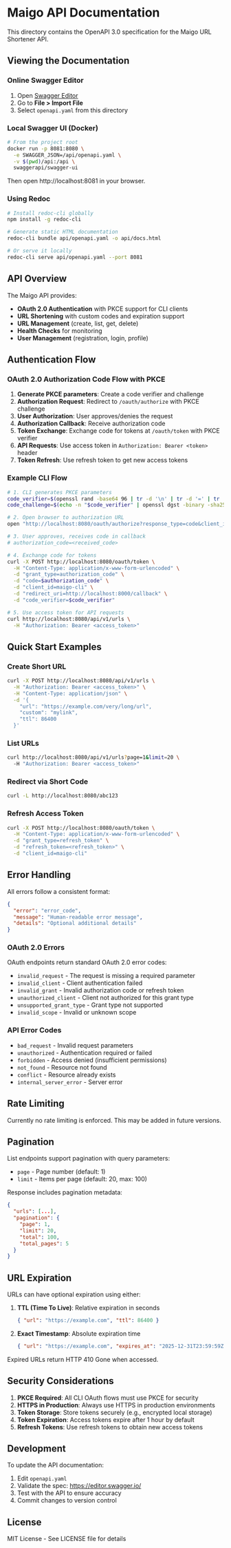 # Maigo API Documentation

This directory contains the OpenAPI 3.0 specification for the Maigo URL Shortener API.

## Viewing the Documentation

### Online Swagger Editor

1. Open [Swagger Editor](https://editor.swagger.io/)
2. Go to **File > Import File**
3. Select `openapi.yaml` from this directory

### Local Swagger UI (Docker)

```bash
# From the project root
docker run -p 8081:8080 \
  -e SWAGGER_JSON=/api/openapi.yaml \
  -v $(pwd)/api:/api \
  swaggerapi/swagger-ui
```

Then open http://localhost:8081 in your browser.

### Using Redoc

```bash
# Install redoc-cli globally
npm install -g redoc-cli

# Generate static HTML documentation
redoc-cli bundle api/openapi.yaml -o api/docs.html

# Or serve it locally
redoc-cli serve api/openapi.yaml --port 8081
```

## API Overview

The Maigo API provides:

- **OAuth 2.0 Authentication** with PKCE support for CLI clients
- **URL Shortening** with custom codes and expiration support
- **URL Management** (create, list, get, delete)
- **Health Checks** for monitoring
- **User Management** (registration, login, profile)

## Authentication Flow

### OAuth 2.0 Authorization Code Flow with PKCE

1. **Generate PKCE parameters**: Create a code verifier and challenge
2. **Authorization Request**: Redirect to `/oauth/authorize` with PKCE challenge
3. **User Authorization**: User approves/denies the request
4. **Authorization Callback**: Receive authorization code
5. **Token Exchange**: Exchange code for tokens at `/oauth/token` with PKCE verifier
6. **API Requests**: Use access token in `Authorization: Bearer <token>` header
7. **Token Refresh**: Use refresh token to get new access tokens

### Example CLI Flow

```bash
# 1. CLI generates PKCE parameters
code_verifier=$(openssl rand -base64 96 | tr -d '\n' | tr -d '=' | tr '+/' '-_')
code_challenge=$(echo -n "$code_verifier" | openssl dgst -binary -sha256 | base64 | tr -d '\n' | tr -d '=' | tr '+/' '-_')

# 2. Open browser to authorization URL
open "http://localhost:8080/oauth/authorize?response_type=code&client_id=maigo-cli&redirect_uri=http://localhost:8000/callback&state=random_state&code_challenge=$code_challenge&code_challenge_method=S256"

# 3. User approves, receives code in callback
# authorization_code=<received_code>

# 4. Exchange code for tokens
curl -X POST http://localhost:8080/oauth/token \
  -H "Content-Type: application/x-www-form-urlencoded" \
  -d "grant_type=authorization_code" \
  -d "code=$authorization_code" \
  -d "client_id=maigo-cli" \
  -d "redirect_uri=http://localhost:8000/callback" \
  -d "code_verifier=$code_verifier"

# 5. Use access token for API requests
curl http://localhost:8080/api/v1/urls \
  -H "Authorization: Bearer <access_token>"
```

## Quick Start Examples

### Create Short URL

```bash
curl -X POST http://localhost:8080/api/v1/urls \
  -H "Authorization: Bearer <access_token>" \
  -H "Content-Type: application/json" \
  -d '{
    "url": "https://example.com/very/long/url",
    "custom": "mylink",
    "ttl": 86400
  }'
```

### List URLs

```bash
curl http://localhost:8080/api/v1/urls?page=1&limit=20 \
  -H "Authorization: Bearer <access_token>"
```

### Redirect via Short Code

```bash
curl -L http://localhost:8080/abc123
```

### Refresh Access Token

```bash
curl -X POST http://localhost:8080/oauth/token \
  -H "Content-Type: application/x-www-form-urlencoded" \
  -d "grant_type=refresh_token" \
  -d "refresh_token=<refresh_token>" \
  -d "client_id=maigo-cli"
```

## Error Handling

All errors follow a consistent format:

```json
{
  "error": "error_code",
  "message": "Human-readable error message",
  "details": "Optional additional details"
}
```

### OAuth 2.0 Errors

OAuth endpoints return standard OAuth 2.0 error codes:

- `invalid_request` - The request is missing a required parameter
- `invalid_client` - Client authentication failed
- `invalid_grant` - Invalid authorization code or refresh token
- `unauthorized_client` - Client not authorized for this grant type
- `unsupported_grant_type` - Grant type not supported
- `invalid_scope` - Invalid or unknown scope

### API Error Codes

- `bad_request` - Invalid request parameters
- `unauthorized` - Authentication required or failed
- `forbidden` - Access denied (insufficient permissions)
- `not_found` - Resource not found
- `conflict` - Resource already exists
- `internal_server_error` - Server error

## Rate Limiting

Currently no rate limiting is enforced. This may be added in future versions.

## Pagination

List endpoints support pagination with query parameters:

- `page` - Page number (default: 1)
- `limit` - Items per page (default: 20, max: 100)

Response includes pagination metadata:

```json
{
  "urls": [...],
  "pagination": {
    "page": 1,
    "limit": 20,
    "total": 100,
    "total_pages": 5
  }
}
```

## URL Expiration

URLs can have optional expiration using either:

1. **TTL (Time To Live)**: Relative expiration in seconds
   ```json
   { "url": "https://example.com", "ttl": 86400 }
   ```

2. **Exact Timestamp**: Absolute expiration time
   ```json
   { "url": "https://example.com", "expires_at": "2025-12-31T23:59:59Z" }
   ```

Expired URLs return HTTP 410 Gone when accessed.

## Security Considerations

1. **PKCE Required**: All CLI OAuth flows must use PKCE for security
2. **HTTPS in Production**: Always use HTTPS in production environments
3. **Token Storage**: Store tokens securely (e.g., encrypted local storage)
4. **Token Expiration**: Access tokens expire after 1 hour by default
5. **Refresh Tokens**: Use refresh tokens to obtain new access tokens

## Development

To update the API documentation:

1. Edit `openapi.yaml`
2. Validate the spec: https://editor.swagger.io/
3. Test with the API to ensure accuracy
4. Commit changes to version control

## License

MIT License - See LICENSE file for details
